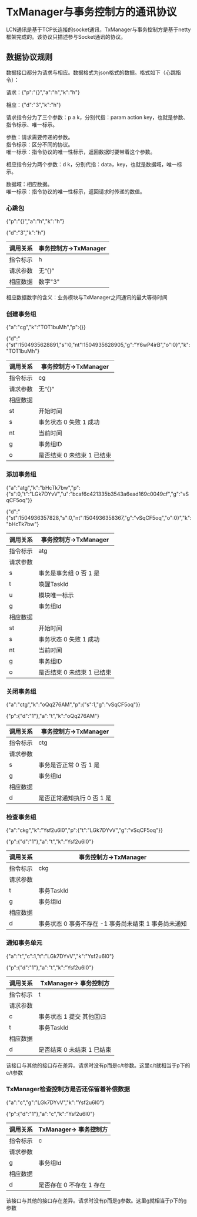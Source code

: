 # TxManager与事务控制方的通讯协议


LCN通讯是基于TCP长连接的socket通讯，TxManager与事务控制方是基于netty框架完成的。该协议只描述参与Socket通讯的协议。

## 数据协议规则

数据接口都分为请求与相应。数据格式为json格式的数据。格式如下（心跳指令）：

请求：{"p":"{}","a":"h","k":"h"}

相应：{"d":"3","k":"h"}

请求指令分为了三个参数：p a k，分别代指：param action key，也就是参数、指令标示、唯一标示。

参数：请求需要传递的参数。  
指令标示：区分不同的协议。   
唯一标示：指令协议的唯一性标示，返回数据时要带着这个参数。   

相应指令分为两个参数：d k，分别代指：data，key，也就是数据域，唯一标示。

数据域：相应数据。   
唯一标示：指令协议的唯一性标示，返回请求时传递的数值。   



### 心跳包

{"p":"{}","a":"h","k":"h"}

{"d":"3","k":"h"}

|  调用关系 | 事务控制方->TxManager |  
| --- | --- | 
| 指令标示 | h |
| 请求参数 | 无“{}”|
| 相应数据 | 数字"3" |

相应数据数字的含义：业务模块与TxManager之间通讯的最大等待时间


### 创建事务组

{"a":"cg","k":"TOT1buMh","p":{}}

{"d":"{\"st\":1504935628891,\"s\":0,\"nt\":1504935628905,\"g\":\"Y6wP4irB\",\"o\":0}","k":"TOT1buMh"}

|  调用关系 | 事务控制方->TxManager |  
| --- | --- | 
| 指令标示 | cg |
| 请求参数 | 无“{}”|
| 相应数据 | |
| st| 开始时间 |
| s| 事务状态 0 失败 1 成功 |
| nt| 当前时间 |
| g| 事务组ID |
| o| 是否结束 0 未结束 1 已结束 |


### 添加事务组

{"a":"atg","k":"bHcTk7bw","p":{"s":0,"t":"LGk7DYvV","u":"bcaf6c421335b3543a6ead169c0049cf","g":"vSqCF5oq"}}

{"d":"{\"st\":1504936357828,\"s\":0,\"nt\":1504936358367,\"g\":\"vSqCF5oq\",\"o\":0}","k":"bHcTk7bw"}

| 调用关系 | 事务控制方->TxManager |
| --- | --- |
| 指令标示 | atg |
| 请求参数 |  |
| s | 事务是事务组 0 否 1 是 |
| t | 唤醒TaskId |
| u | 模块唯一标示 |
| g | 事务组Id |
| 相应数据 |  |
| st | 开始时间 |
| s | 事务状态 0 失败 1 成功 |
| nt | 当前时间 |
| g | 事务组ID |
| o | 是否结束 0 未结束 1 已结束 |

### 关闭事务组

{"a":"ctg","k":"oQq276AM","p":{"s":1,"g":"vSqCF5oq"}}

{"p":{"d":"1"},"a":"t","k":"oQq276AM"}

| 调用关系 | 事务控制方->TxManager |
| --- | --- |
| 指令标示 | ctg |
| 请求参数 |  |
| s | 事务是否正常 0 否 1 是 |
| g | 事务组Id |
| 相应数据 |  |
| d | 是否正常通知执行 0 否 1 是 |

###  检查事务组

{"a":"ckg","k":"Ysf2u6I0","p":{"t":"LGk7DYvV","g":"vSqCF5oq"}}

{"p":{"d":"1"},"a":"t","k":"Ysf2u6I0"}

| 调用关系 | 事务控制方->TxManager |
| --- | --- |
| 指令标示 | ckg |
| 请求参数 |  |
| t | 事务TaskId |
| g | 事务组Id |
| 相应数据 |  |
| d | 事务状态 0 事务不存在 -1 事务尚未结束 1 事务尚未通知 |


###  通知事务单元


{"a":"t","c":1,"t":"LGk7DYvV","k":"Ysf2u6I0"}

{"p":{"d":"1"},"a":"t","k":"Ysf2u6I0"}


| 调用关系 | TxManager-> 事务控制方|
| --- | --- |
| 指令标示 | t |
| 请求参数 |  |
| c | 事务状态 1 提交 其他回归 |
| t | 事务TaskId |
| 相应数据 |  |
| d | 是否结束 0 未结束 1 已结束 |

该接口与其他的接口存在差异。请求时没有p而是c/t参数。这里c/t就相当于p下的c/t参数


###  TxManager检查控制方是否还保留着补偿数据


{"a":"c","g":"LGk7DYvV","k":"Ysf2u6I0"}

{"p":{"d":"1"},"a":"c","k":"Ysf2u6I0"}


| 调用关系 | TxManager-> 事务控制方|
| --- | --- |
| 指令标示 | c |
| 请求参数 |  |
| g | 事务组Id |
| 相应数据 |  |
| d | 是否存在 0 不存在 1 存在 |

该接口与其他的接口存在差异。请求时没有p而是g参数。这里g就相当于p下的g参数

